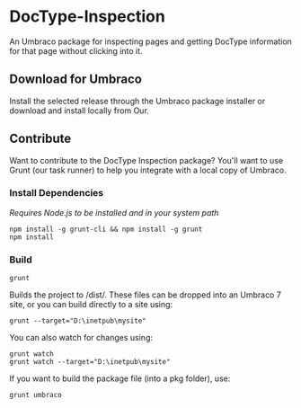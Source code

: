 # DocType-Inspection
An Umbraco package for inspecting pages and getting DocType information for that page without clicking into it.

## Download for Umbraco

Install the selected release through the Umbraco package installer or download and install locally from Our.

## Contribute

Want to contribute to the DocType Inspection package? You'll want to use Grunt (our task runner) to help you integrate with a local copy of Umbraco.

### Install Dependencies
*Requires Node.js to be installed and in your system path*

    npm install -g grunt-cli && npm install -g grunt
    npm install

### Build

    grunt

Builds the project to /dist/. These files can be dropped into an Umbraco 7 site, or you can build directly to a site using:

    grunt --target="D:\inetpub\mysite"

You can also watch for changes using:

    grunt watch
    grunt watch --target="D:\inetpub\mysite"

If you want to build the package file (into a pkg folder), use:

    grunt umbraco

